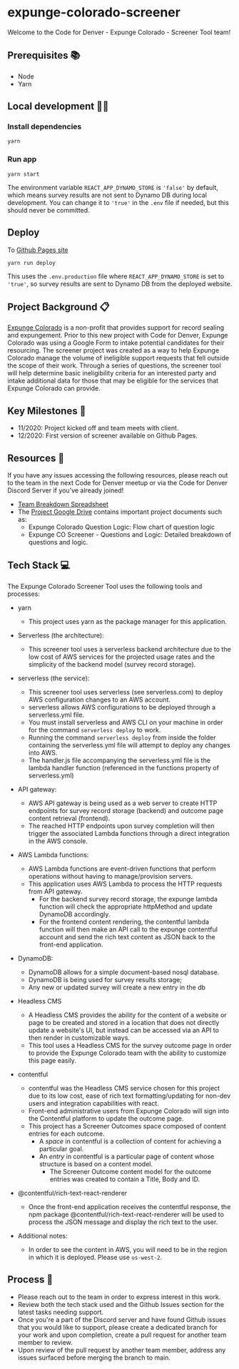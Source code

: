 # expunge-colorado-screener

Welcome to the Code for Denver - Expunge Colorado - Screener Tool team!

## Prerequisites 📚
- Node
- Yarn

## Local development 👩‍💻
### Install dependencies
`yarn`

### Run app
`yarn start`

The environment variable `REACT_APP_DYNAMO_STORE` is `'false'` by default, which means survey results are not sent to Dynamo DB during local development. You can change it to `'true'` in the `.env` file if needed, but this should never be committed.

## Deploy

To [Github Pages site](https://codefordenver.github.io/expunge-colorado-screener/)

`yarn run deploy`

This uses the `.env.production` file where `REACT_APP_DYNAMO_STORE` is set to `'true'`, so survey results are sent to Dynamo DB from the deployed website.

## Project Background 📋

[Expunge Colorado](https://expungecolorado.org/) is a non-profit that provides support for record sealing and expungement. Prior to this new project with Code for Denver, Expunge Colorado was using a Google Form to intake potential candidates for their resourcing. The screener project was created as a way to help Expunge Colorado manage the volume of ineligible support requests that fell outside the scope of their work. Through a series of questions, the screener tool will help determine basic ineligibility criteria for an interested party and intake additional data for those that may be eligible for the services that Expunge Colorado can provide.

## Key Milestones 📅

* 11/2020: Project kicked off and team meets with client.
* 12/2020: First version of screener available on Github Pages.

## Resources 📝

If you have any issues accessing the following resources, please reach out to the team in the next Code for Denver meetup or via the Code for Denver Discord Server if you've already joined!

* [Team Breakdown Spreadsheet](https://docs.google.com/spreadsheets/d/1sRmbKy57FP0S1sxnlKFd1VcHheZmPQGAEolfxxS4bR8/edit#gid=0)
* The [Project Google Drive](https://drive.google.com/drive/folders/1YvS1t_eT5cvXDFMqwlO3DZDO0tSjBcNI) contains important project documents such as:
    * Expunge Colorado Question Logic: Flow chart of question logic
    * Expunge CO Screener - Questions and Logic: Detailed breakdown of questions and logic.

## Tech Stack 💻

The Expunge Colorado Screener Tool uses the following tools and processes:

* yarn

    * This project uses yarn as the package manager for this application.

* Serverless (the architecture):

    * This screener tool uses a serverless backend architecture due to the low cost of AWS services for the projected usage rates and the simplicity of the backend model (survey record storage).

* serverless (the service):

    * This screener tool uses serverless (see serverless.com) to deploy AWS configuration changes to an AWS account.
    * serverless allows AWS configurations to be deployed through a serverless.yml file.
    * You must install serverless and AWS CLI on your machine in order for the command `serverless deploy` to work.
    * Running the command `serverless deploy` from inside the folder containing the serverless.yml file will attempt to deploy any changes into AWS.
    * The handler.js file accompanying the serverless.yml file is the lambda handler function (referenced in the functions property of serverless.yml)

* API gateway:

    * AWS API gateway is being used as a web server to create HTTP endpoints for survey record storage (backend) and outcome page content retrieval (frontend).
    * The reached HTTP endpoints upon survey completion will then trigger the associated Lambda functions through a direct integration in the AWS console.

* AWS Lambda functions:

    * AWS Lambda functions are event-driven functions that perform operations without having to manage/provision servers.
    * This application uses AWS Lambda to process the HTTP requests from API gateway.
        * For the backend survey record storage, the expunge lambda function will check the appropriate httpMethod and update DynamoDB accordingly.
        * For the frontend content rendering, the contentful lambda function will then make an API call to the expunge contentful account and send the rich text content as JSON back to the front-end application.

* DynamoDB:

    * DynamoDB allows for a simple document-based nosql database.
    * DynamoDB is being used for survey results storage;
    * Any new or updated survey will create a new entry in the db

* Headless CMS

    * A Headless CMS provides the ability for the content of a website or page to be created and stored in a location that does not directly update a website's UI, but instead can be accessed via an API to then render in customizable ways.
    * This tool uses a Headless CMS for the survey outcome page in order to provide the Expunge Colorado team with the ability to customize this page easily.

* contentful

    * contentful was the Headless CMS service chosen for this project due to its low cost, ease of rich text formatting/updating for non-dev users and integration capabilities with react.
    * Front-end administrative users from Expunge Colorado will sign into the Contentful platform to update the outcome page.
    * This project has a Screener Outcomes space composed of content entries for each outcome.
        * A *space* in contentful is a collection of content for achieving a particular goal. 
        * An *entry* in contentful is a particular page of content whose structure is based on a content model. 
            * The Screener Outcome content model for the outcome entries was created to contain a Title, Body and ID.

* @contentful/rich-text-react-renderer

    * Once the front-end application receives the contentful response, the npm package @contentful/rich-text-react-renderer will be used to process the JSON message and display the rich text to the user.

* Additional notes:

    * In order to see the content in AWS, you will need to be in the region in which it is deployed. Please use `us-west-2`.
## Process 🔄

* Please reach out to the team in order to express interest in this work.
* Review both the tech stack used and the Github Issues section for the latest tasks needing support.
* Once you're a part of the Discord server and have found Github issues that you would like to support, please create a dedicated branch for your work and upon completion, create a pull request for another team member to review. 
* Upon review of the pull request by another team member, address any issues surfaced before merging the branch to main.
